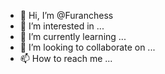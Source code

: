 - 👋 Hi, I’m @Furanchess
- 👀 I’m interested in ...
- 🌱 I’m currently learning ...
- 💞️ I’m looking to collaborate on ...
- 📫 How to reach me ...

<!---
Furanchess/Furanchess is a ✨ special ✨ repository because its `README.md` (this file) appears on your GitHub profile.
You can click the Preview link to take a look at your changes.
--->
